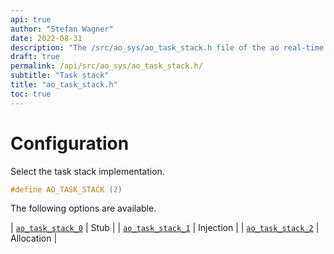 ```yaml
---
api: true
author: "Stefan Wagner"
date: 2022-08-31
description: "The /src/ao_sys/ao_task_stack.h file of the ao real-time operating system."
draft: true
permalink: /api/src/ao_sys/ao_task_stack.h/
subtitle: "Task stack"
title: "ao_task_stack.h"
toc: true
---
```


# Configuration

Select the task stack implementation.

```c
#define AO_TASK_STACK (2)
```

The following options are available.

| [`ao_task_stack_0`](ao_task_stack_0.h.md) | Stub |
| [`ao_task_stack_1`](ao_task_stack_1.h.md) | Injection |
| [`ao_task_stack_2`](ao_task_stack_2.h.md) | Allocation |
